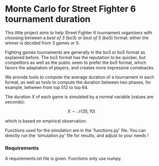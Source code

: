 # Monte Carlo for Street Fighter 6 tournament duration

This little project aims to help Street Fighter 6 tournament
organizers with choosing between a *best of 3* (bo3) or *best of 5*
(bo5) format: 
either the winner is decided from 3 games or 5.

Fighting games tournaments are generally in the bo3
or bo5 format as explained before. The bo3
format has the reputation to be quicker, but competitors as well as 
the public seem to prefer the bo5 format, which favors 
the adaptation of players, and creates more impressive comebacks. 

We provide tools to compute the average duration of a tournament
in each format, as well as tools to compute the duration
between two phases, for example, between from top 512 to top 64.

The duration $X$ of each game is simulated by a normal variable (values are seconds):

$$ X \sim \mathcal{N}(35, 10) $$

which is based on empirical observation. 

Functions used for the simulation are in the 'functions.py' file.
You can directly run the 'simulation.py' file for results, and adjust to your needs !

### Requirements

A requirements.txt file is given. Functions only use numpy. 
